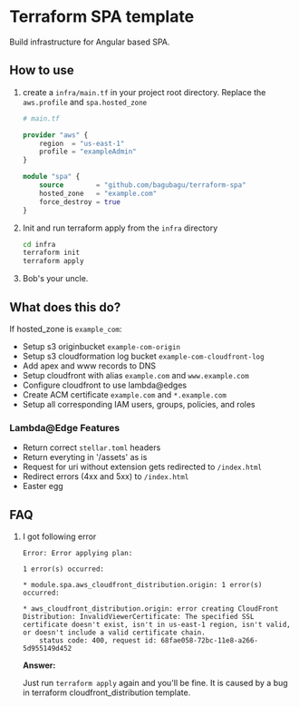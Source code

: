 # Terraform SPA template

Build infrastructure for Angular based SPA.

## How to use

1.  create a `infra/main.tf` in your project root directory. Replace the `aws.profile` and `spa.hosted_zone`

    ```terraform
    # main.tf

    provider "aws" {
        region  = "us-east-1"
        profile = "exampleAdmin"
    }

    module "spa" {
        source        = "github.com/bagubagu/terraform-spa"
        hosted_zone   = "example.com"
        force_destroy = true
    }
    ```

1.  Init and run terraform apply from the `infra` directory

    ```bash
    cd infra
    terraform init
    terraform apply
    ```

1.  Bob's your uncle.

## What does this do?

If hosted_zone is `example_com`:

- Setup s3 originbucket `example-com-origin`
- Setup s3 cloudformation log bucket `example-com-cloudfront-log`
- Add apex and www records to DNS
- Setup cloudfront with alias `example.com` and `www.example.com`
- Configure cloudfront to use lambda@edges
- Create ACM certificate `example.com` and `*.example.com`
- Setup all corresponding IAM users, groups, policies, and roles

### Lambda@Edge Features

- Return correct `stellar.toml` headers
- Return everyting in '/assets' as is
- Request for uri without extension gets redirected to `/index.html`
- Redirect errors (4xx and 5xx) to `/index.html`
- Easter egg

## FAQ

1.  I got following error

    ```
    Error: Error applying plan:

    1 error(s) occurred:

    * module.spa.aws_cloudfront_distribution.origin: 1 error(s) occurred:

    * aws_cloudfront_distribution.origin: error creating CloudFront Distribution: InvalidViewerCertificate: The specified SSL certificate doesn't exist, isn't in us-east-1 region, isn't valid, or doesn't include a valid certificate chain.
        status code: 400, request id: 68fae058-72bc-11e8-a266-5d955149d452
    ```


    __Answer:__

    Just run `terraform apply` again and you'll be fine. It is caused by a bug in terraform cloudfront_distribution template.
